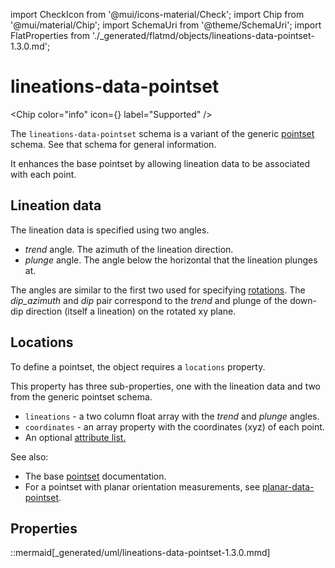 import CheckIcon from '@mui/icons-material/Check';
import Chip from '@mui/material/Chip';
import SchemaUri from '@theme/SchemaUri';
import FlatProperties from './_generated/flatmd/objects/lineations-data-pointset-1.3.0.md';

# lineations-data-pointset

<Chip color="info" icon={<CheckIcon />} label="Supported" />
<SchemaUri uri="schema/objects/lineations-data-pointset/1.3.0/lineations-data-pointset.schema.json" />

The `lineations-data-pointset` schema is a variant of the generic [pointset](pointset.md) schema. See that schema for general information.

It enhances the base pointset by allowing lineation data to be associated with each point.

## Lineation data

 The lineation data is specified using two angles.

 * *trend* angle. The azimuth of the lineation direction.
 * *plunge* angle. The angle below the horizontal that the lineation plunges at.

The angles are similar to the first two used for specifying [rotations](components/rotation.md).  The *dip_azimuth* and *dip* pair correspond to the *trend* and plunge of the down-dip direction (itself a lineation) on the rotated xy plane.

## Locations

To define a pointset, the object requires a `locations` property.

This property has three sub-properties, one with the lineation data and two from the generic pointset schema.

* `lineations` - a two column float array with the *trend* and *plunge* angles.
* `coordinates` - an array property with the coordinates (xyz) of each point.
* An optional [attribute list.](../understanding-schemas/understanding-attributes.md)

See also:
- The base [pointset](pointset.md) documentation.
- For a pointset with planar orientation measurements, see [planar-data-pointset](planar-data-pointset.md).

## Properties

<FlatProperties />

::mermaid[_generated/uml/lineations-data-pointset-1.3.0.mmd]
